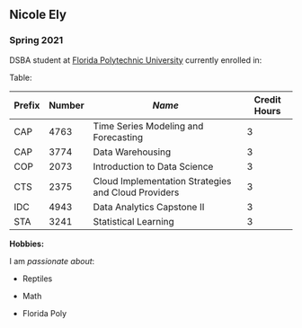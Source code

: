## Nicole Ely

### Spring 2021

DSBA student at [Florida Polytechnic University](https://www.floridapoly.edu) currently enrolled in: 

Table:

**Prefix** | **Number**  | _Name_  | Credit Hours  |
------ | ------- | ----- | ------------- |
CAP|4763| Time Series Modeling and Forecasting| 3|
CAP|3774| Data Warehousing| 3|
COP|2073| Introduction to Data Science| 3|
CTS|2375| Cloud Implementation Strategies and Cloud Providers| 3|
IDC|4943| Data Analytics Capstone II| 3|
STA|3241| Statistical Learning| 3|

**Hobbies:**

I am _passionate about_: 

- Reptiles

- Math

- Florida Poly
